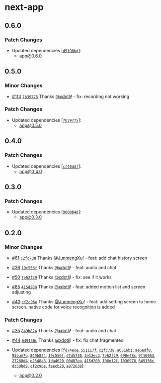 # next-app

## 0.6.0

### Patch Changes

- Updated dependencies [[`d5f90bd`](https://github.com/imaginix-inc/withkimi/commit/d5f90bd62418c51a92955d91a1a4b117e1478acc)]:
  - app@0.6.0

## 0.5.0

### Minor Changes

- [#114](https://github.com/imaginix-inc/withkimi/pull/114) [`7b39775`](https://github.com/imaginix-inc/withkimi/commit/7b39775feb73ed55e3efb64b22e79af93a8134cc) Thanks [@xdotli](https://github.com/xdotli)! - fix: recording not working

### Patch Changes

- Updated dependencies [[`7b39775`](https://github.com/imaginix-inc/withkimi/commit/7b39775feb73ed55e3efb64b22e79af93a8134cc)]:
  - app@0.5.0

## 0.4.0

### Patch Changes

- Updated dependencies [[`cf40ddf`](https://github.com/imaginix-inc/withkimi/commit/cf40ddfa0d0170d1d053b1cf891dab1b50c8d101)]:
  - app@0.4.0

## 0.3.0

### Patch Changes

- Updated dependencies [[`9600b48`](https://github.com/imaginix-inc/withkimi/commit/9600b487a20015fce7cfcc7ee7736c08257c3ac0)]:
  - app@0.3.0

## 0.2.0

### Minor Changes

- [#61](https://github.com/imaginix-inc/withkimi/pull/61) [`c2fc738`](https://github.com/imaginix-inc/withkimi/commit/c2fc73810b1c664f6e0f5e84f80b03734a199650) Thanks [@JunmengXu](https://github.com/JunmengXu)! - feat: add chat history screen

- [#36](https://github.com/imaginix-inc/withkimi/pull/36) [`19c556f`](https://github.com/imaginix-inc/withkimi/commit/19c556f66721a3acb1cf69055551eaa1951cf441) Thanks [@xdotli](https://github.com/xdotli)! - feat: audio and chat

- [#50](https://github.com/imaginix-inc/withkimi/pull/50) [`7e62f29`](https://github.com/imaginix-inc/withkimi/commit/7e62f29c5318c051097858425593555937e54ff4) Thanks [@xdotli](https://github.com/xdotli)! - fix: see if it works

- [#85](https://github.com/imaginix-inc/withkimi/pull/85) [`415d208`](https://github.com/imaginix-inc/withkimi/commit/415d20835b1ecd87b640902eee43081492c71746) Thanks [@xdotli](https://github.com/xdotli)! - feat: added motion list and screen adjusting

- [#43](https://github.com/imaginix-inc/withkimi/pull/43) [`cf2c96e`](https://github.com/imaginix-inc/withkimi/commit/cf2c96e9ac2df2b82cfb66ec4da5a98773af54e0) Thanks [@JunmengXu](https://github.com/JunmengXu)! - feat: add setting screen to home screen. native code for voice recognition is added

### Patch Changes

- [#35](https://github.com/imaginix-inc/withkimi/pull/35) [`849b824`](https://github.com/imaginix-inc/withkimi/commit/849b824cd93621161a5f15ad724e1e80447fe8ae) Thanks [@xdotli](https://github.com/xdotli)! - feat: audio and chat

- [#44](https://github.com/imaginix-inc/withkimi/pull/44) [`649156c`](https://github.com/imaginix-inc/withkimi/commit/649156c8c28c234654e092527d470b7591f0762a) Thanks [@xdotli](https://github.com/xdotli)! - fix: fix chat fragmented

- Updated dependencies [[`fd74ece`](https://github.com/imaginix-inc/withkimi/commit/fd74ecea36bec494a4a83e010544f6672be35587), [`551117f`](https://github.com/imaginix-inc/withkimi/commit/551117f5f9b080a69bdf02e359df30f2c2503045), [`c2fc738`](https://github.com/imaginix-inc/withkimi/commit/c2fc73810b1c664f6e0f5e84f80b03734a199650), [`a6516b1`](https://github.com/imaginix-inc/withkimi/commit/a6516b12ece3a1b3635ad434bd6297c09d784338), [`ae6edf0`](https://github.com/imaginix-inc/withkimi/commit/ae6edf03ca34bb0657667707c3fb5102c702d459), [`95bae7b`](https://github.com/imaginix-inc/withkimi/commit/95bae7b359d0dbf6734ad9c2b55b63186bdf0595), [`849b824`](https://github.com/imaginix-inc/withkimi/commit/849b824cd93621161a5f15ad724e1e80447fe8ae), [`19c556f`](https://github.com/imaginix-inc/withkimi/commit/19c556f66721a3acb1cf69055551eaa1951cf441), [`d7d5720`](https://github.com/imaginix-inc/withkimi/commit/d7d5720118816404dd8cab3621050c291ecd9d37), [`3e13ec2`](https://github.com/imaginix-inc/withkimi/commit/3e13ec2cfbcfaae696373214d6bb1ecc20bab7ac), [`7e62f29`](https://github.com/imaginix-inc/withkimi/commit/7e62f29c5318c051097858425593555937e54ff4), [`698e48c`](https://github.com/imaginix-inc/withkimi/commit/698e48c2dd9406ae044208090aba3a078b0c09e1), [`9f16063`](https://github.com/imaginix-inc/withkimi/commit/9f160639d2a3431db41ed0719a3e7468ebde646f), [`27268d4`](https://github.com/imaginix-inc/withkimi/commit/27268d4a5532690ac813000b9b762dd7def42b8b), [`e2548a8`](https://github.com/imaginix-inc/withkimi/commit/e2548a88e00fa371d79ee24bb71588c3154b6faa), [`1da4620`](https://github.com/imaginix-inc/withkimi/commit/1da4620f24e907b575ec2b3e26a71c7d5f0b12e3), [`00407ea`](https://github.com/imaginix-inc/withkimi/commit/00407eaf50a3a03bc6780014832e0511bbcb534a), [`415d208`](https://github.com/imaginix-inc/withkimi/commit/415d20835b1ecd87b640902eee43081492c71746), [`106e12f`](https://github.com/imaginix-inc/withkimi/commit/106e12f4c7973c523e843aecdbb4ee9c120c11f6), [`1030976`](https://github.com/imaginix-inc/withkimi/commit/1030976097e8615bd7a52294cc35265345eda032), [`649156c`](https://github.com/imaginix-inc/withkimi/commit/649156c8c28c234654e092527d470b7591f0762a), [`dc50bd9`](https://github.com/imaginix-inc/withkimi/commit/dc50bd99c10cd0546e640e6df9a49a46a9e87269), [`cf2c96e`](https://github.com/imaginix-inc/withkimi/commit/cf2c96e9ac2df2b82cfb66ec4da5a98773af54e0), [`feecb28`](https://github.com/imaginix-inc/withkimi/commit/feecb2855c6b9d1eeaa66582dc8d50a5a859138d), [`a872638`](https://github.com/imaginix-inc/withkimi/commit/a8726389c55546cedba34eecdfc222ab8231203b)]:
  - app@0.2.0
